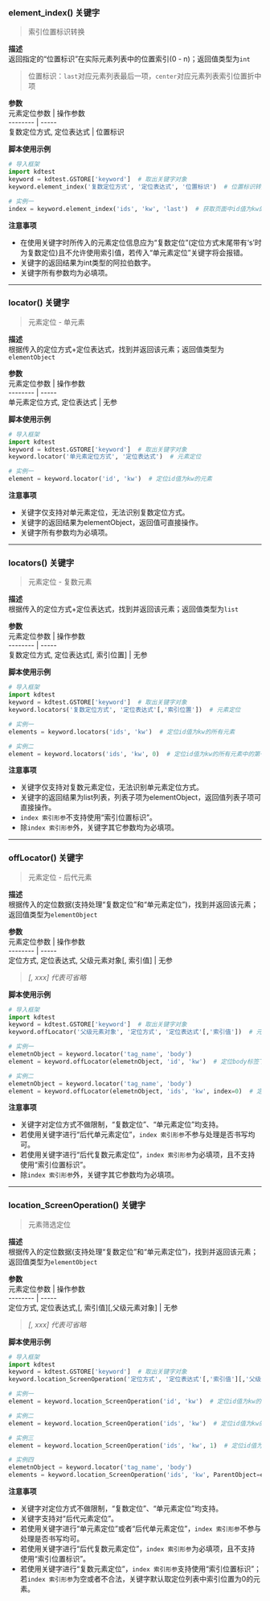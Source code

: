 ### element_index() 关键字
> 索引位置标识转换

**描述**<br/>
返回指定的“位置标识”在实际元素列表中的位置索引(0 - n)；返回值类型为`int`
> 位置标识：`last`对应元素列表最后一项，`center`对应元素列表索引位置折中项

**参数**<br/>
元素定位参数 | 操作参数     
-------- | -----  
复数定位方式, 定位表达式 | 位置标识

**脚本使用示例**
```python
# 导入框架
import kdtest
keyword = kdtest.GSTORE['keyword']  # 取出关键字对象
keyword.element_index('复数定位方式', '定位表达式', '位置标识')  # 位置标识转换

# 实例一
index = keyword.element_index('ids', 'kw', 'last')  # 获取页面中id值为kw的所有元素中的最后一项的索引值
```

**注意事项**
* 在使用关键字时所传入的元素定位信息应为“复数定位”(定位方式末尾带有‘s’时为复数定位)且不允许使用索引值，若传入“单元素定位”关键字将会报错。
* 关键字的返回结果为int类型的阿拉伯数字。
* 关键字所有参数均为必填项。
***
### locator() 关键字
> 元素定位 - 单元素

**描述**<br/>
根据传入的定位方式+定位表达式，找到并返回该元素；返回值类型为`elementObject`

**参数**<br/>
元素定位参数 | 操作参数     
-------- | -----  
单元素定位方式, 定位表达式 | 无参

**脚本使用示例**
```python
# 导入框架
import kdtest
keyword = kdtest.GSTORE['keyword']  # 取出关键字对象
keyword.locator('单元素定位方式', '定位表达式')  # 元素定位

# 实例一
element = keyword.locator('id', 'kw')  # 定位id值为kw的元素
```

**注意事项**
* 关键字仅支持对单元素定位，无法识别复数定位方式。
* 关键字的返回结果为elementObject，返回值可直接操作。
* 关键字所有参数均为必填项。
***
### locators() 关键字
> 元素定位 - 复数元素

**描述**<br/>
根据传入的定位方式+定位表达式，找到并返回该元素；返回值类型为`list`

**参数**<br/>
元素定位参数 | 操作参数     
-------- | -----  
复数定位方式, 定位表达式[, 索引位置] | 无参

**脚本使用示例**
```python
# 导入框架
import kdtest
keyword = kdtest.GSTORE['keyword']  # 取出关键字对象
keyword.locators('复数定位方式', '定位表达式'[,'索引位置'])  # 元素定位

# 实例一
elements = keyword.locators('ids', 'kw')  # 定位id值为kw的所有元素

# 实例二
element = keyword.locators('ids', 'kw', 0)  # 定位id值为kw的所有元素中的第一项
```

**注意事项**
* 关键字仅支持对复数元素定位，无法识别单元素定位方式。
* 关键字的返回结果为list列表，列表子项为elementObject，返回值列表子项可直接操作。
* `index 索引形参`不支持使用“索引位置标识”。
* 除`index 索引形参`外，关键字其它参数均为必填项。
***
### offLocator() 关键字
> 元素定位 - 后代元素

**描述**<br/>
根据传入的定位数据(支持处理“复数定位”和“单元素定位”)，找到并返回该元素；返回值类型为`elementObject`

**参数**<br/>
元素定位参数 | 操作参数     
-------- | -----  
定位方式, 定位表达式, 父级元素对象[, 索引值] | 无参
> *[, xxx]  代表可省略* 

**脚本使用示例**
```python
# 导入框架
import kdtest
keyword = kdtest.GSTORE['keyword']  # 取出关键字对象
keyword.offLocator('父级元素对象', '定位方式', '定位表达式'[,'索引值'])  # 元素定位

# 实例一
elemetnObject = keyword.locator('tag_name', 'body')
element = keyword.offLocator(elemetnObject, 'id', 'kw')  # 定位body标签下的id值为kw的元素

# 实例二
elemetnObject = keyword.locator('tag_name', 'body')
element = keyword.offLocator(elemetnObject, 'ids', 'kw', index=0)  # 定位body标签下的所有id值为kw的元素中的第一项
```

**注意事项**
* 关键字对定位方式不做限制，“复数定位”、“单元素定位”均支持。
* 若使用关键字进行“后代单元素定位”，`index 索引形参`不参与处理是否书写均可。
* 若使用关键字进行“后代复数元素定位”，`index 索引形参`为必填项，且不支持使用“索引位置标识”。
* 除`index 索引形参`外，关键字其它参数均为必填项。
***
### location_ScreenOperation() 关键字
> 元素筛选定位

**描述**<br/>
根据传入的定位数据(支持处理“复数定位”和“单元素定位”)，找到并返回该元素；返回值类型为`elementObject`

**参数**<br/>
元素定位参数 | 操作参数     
-------- | -----  
定位方式, 定位表达式,[, 索引值][,父级元素对象] | 无参
> *[, xxx]  代表可省略* 

**脚本使用示例**
```python
# 导入框架
import kdtest
keyword = kdtest.GSTORE['keyword']  # 取出关键字对象
keyword.location_ScreenOperation('定位方式', '定位表达式'[,'索引值'][,'父级元素对象'])  # 元素筛选定位

# 实例一
element = keyword.location_ScreenOperation('id', 'kw')  # 定位id值为kw的元素

# 实例二
element = keyword.location_ScreenOperation('ids', 'kw')  # 定位id值为kw的所有元素中的第一项

# 实例三
element = keyword.location_ScreenOperation('ids', 'kw', 1)  # 定位id值为kw的所有元素中的第二项

# 实例四
elemetnObject = keyword.locator('tag_name', 'body')
elements = keyword.location_ScreenOperation('ids', 'kw', ParentObject=elemetnObject, index=0)  # 定位body标签下的所有id值为kw的元素中的第一项
```

**注意事项**
* 关键字对定位方式不做限制，“复数定位”、“单元素定位”均支持。
* 关键字支持对“后代元素定位”。
* 若使用关键字进行“单元素定位”或者“后代单元素定位”，`index 索引形参`不参与处理是否书写均可。
* 若使用关键字进行“后代复数元素定位”，`index 索引形参`为必填项，且不支持使用“索引位置标识”。
* 若使用关键字进行“复数元素定位”，`index 索引形参`支持使用“索引位置标识”；若`index 索引形参`为空或者不合法，关键字默认取定位列表中索引位置为0的元素。